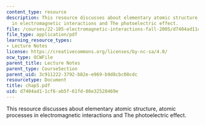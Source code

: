```yaml
---
content_type: resource
description: This resource discusses about elementary atomic structure, atomic processes
  in electromagnetic interactions and The photoelectric effect.
file: /courses/22-105-electromagnetic-interactions-fall-2005/d7404ad11cf6ab5f61fd08e32528469e_chap5.pdf
file_type: application/pdf
learning_resource_types:
- Lecture Notes
license: https://creativecommons.org/licenses/by-nc-sa/4.0/
ocw_type: OCWFile
parent_title: Lecture Notes
parent_type: CourseSection
parent_uid: 3c911222-3792-b82e-e969-b9d8cbc00cdc
resourcetype: Document
title: chap5.pdf
uid: d7404ad1-1cf6-ab5f-61fd-08e32528469e
---
```

This resource discusses about elementary atomic structure, atomic processes in electromagnetic interactions and The photoelectric effect.